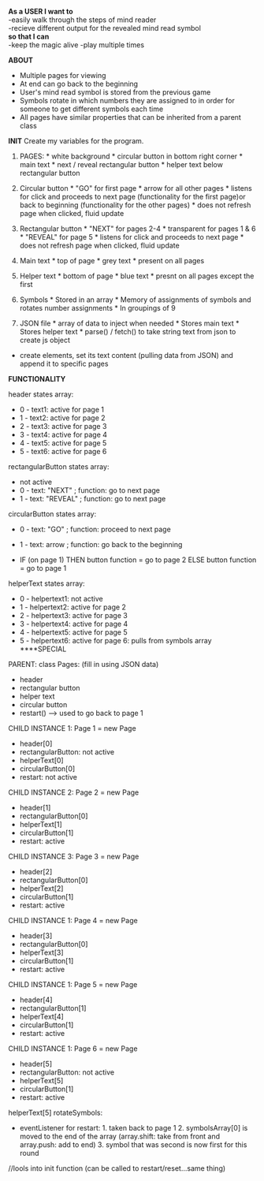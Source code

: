 **As a USER I want to**                                                                 
                    -easily walk through the steps of mind reader                                   
                    -recieve different output for the revealed mind read symbol                    
**so that I can**  
                -keep the magic alive 
                -play multiple times

**ABOUT** 
* Multiple pages for viewing
* At end can go back to the beginning
* User's mind read symbol is stored from the previous game
* Symbols rotate in which numbers they are assigned to in order for someone to get different symbols each time
* All pages have similar properties that can be inherited from a parent class

**INIT**
Create my variables for the program.

1. PAGES: 
        * white background
        * circular button in bottom right corner
        * main text
        * next / reveal rectangular button
        * helper text below rectangular button
    
2. Circular button
        * "GO" for first page
        * arrow for all other pages
        * listens for click and proceeds to next page (functionality for the first page)or back to beginning (functionality for the other pages)
        * does not refresh page when clicked, fluid update

3. Rectangular button
        * "NEXT" for pages 2-4
        * transparent for pages 1 & 6 
        * "REVEAL" for page 5
        * listens for click and proceeds to next page
        * does not refresh page when clicked, fluid update

4. Main text
        * top of page
        * grey text
        * present on all pages

5. Helper text
        * bottom of page
        * blue text
        * presnt on all pages except the first

6. Symbols 
        * Stored in an array
        * Memory of assignments of symbols and rotates number assignments
        * In groupings of 9

7. JSON file
        * array of data to inject when needed
        * Stores main text
        * Stores helper text
        * parse() / fetch() to take string text from json to create js object
       

 * create elements, set its text content (pulling data from JSON) and append it to specific pages

 **FUNCTIONALITY**

header states array:
* 0 - text1: active for page 1
* 1 - text2: active for page 2
* 2 - text3: active for page 3
* 3 - text4: active for page 4
* 4 - text5: active for page 5
* 5 - text6: active for page 6

rectangularButton states array: 
* not active
* 0 - text: "NEXT" ; function: go to next page
* 1 - text: "REVEAL" ; function: go to next page

circularButton states array: 
* 0 - text: "GO" ; function: proceed to next page
* 1 - text: arrow ; function: go back to the beginning 

* IF (on page 1)
                THEN
                        button function = go to page 2
                ELSE
                        button function = go to page 1
        

helperText states array: 
* 0 - helpertext1: not active
* 1 - helpertext2: active for page 2
* 2 - helpertext3: active for page 3
* 3 - helpertext4: active for page 4
* 4 - helpertext5: active for page 5
* 5 - helpertext6: active for page 6: pulls from symbols array ****SPECIAL



PARENT:
class Pages: (fill in using JSON data)
- header 
- rectangular button
- helper text
- circular button
- restart() --> used to go back to page 1 

CHILD INSTANCE 1: Page 1 = new Page
- header[0]
- rectangularButton: not active
- helperText[0]
- circularButton[0] 
- restart: not active


CHILD INSTANCE 2: Page 2 = new Page
- header[1]
- rectangularButton[0]
- helperText[1]
- circularButton[1]
- restart: active

CHILD INSTANCE 3: Page 3 = new Page
- header[2]
- rectangularButton[0]
- helperText[2]
- circularButton[1]
- restart: active

CHILD INSTANCE 1: Page 4 = new Page
- header[3]
- rectangularButton[0]
- helperText[3]
- circularButton[1]
- restart: active

CHILD INSTANCE 1: Page 5 = new Page
- header[4]
- rectangularButton[1]
- helperText[4]
- circularButton[1]
- restart: active

CHILD INSTANCE 1: Page 6 = new Page
- header[5]
- rectangularButton: not active
- helperText[5]
- circularButton[1]
- restart: active


helperText[5] rotateSymbols: 
- eventListener for restart:
                1. taken back to page 1 
                2. symbolsArray[0] is moved to the end of the array (array.shift: take from front and array.push: add to end)
                3. symbol that was second is now first for this round


//lools into init function (can be called to restart/reset...same thing)